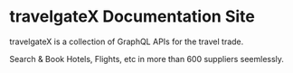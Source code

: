 # travelgateX Documentation Site

travelgateX is a collection of GraphQL APIs for the travel trade.

Search & Book Hotels, Flights, etc in more than 600 suppliers seemlessly.
